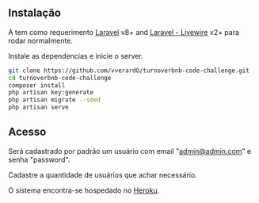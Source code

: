## Instalação

A tem como requerimento [Laravel](https://laravel.com/docs/8.x) v8+ and [Laravel - Livewire](https://laravel-livewire.com/docs/2.x/installation) v2+ para rodar normalmente.

Instale as dependencias e inicie o server.

```sh
git clone https://github.com/vverardO/turnoverbnb-code-challenge.git
cd turnoverbnb-code-challenge
composer install
php artisan key:generate
php artisan migrate --seed
php artisan serve
```

## Acesso
Será cadastrado por padrão um usuário com email "admin@admin.com" e senha "password".

Cadastre a quantidade de usuários que achar necessário.

O sistema encontra-se hospedado no [Heroku](http://powerful-eyrie-36129.herokuapp.com/login).